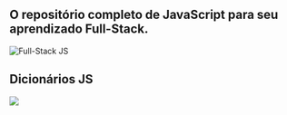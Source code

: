 ## O repositório completo de JavaScript para seu aprendizado Full-Stack.

<img src="https://miro.medium.com/max/3200/1*OF0xEMkWBv-69zvmNs6RDQ.gif" title="Full-Stack JS"/><br>

## Dicionários JS
<img src="https://getflywheel.com/layout/wp-content/uploads/2019/02/The_Best_Java_Script_Libraries_1800x500-1-1280x356.jpg"/>

